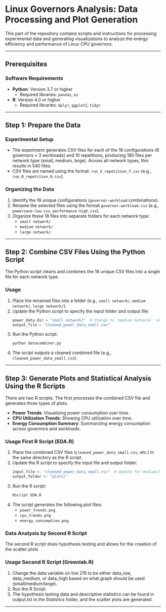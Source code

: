 # Linux Governors Analysis: Data Processing and Plot Generation

This part of the repository contains scripts and instructions for processing experimental data and generating visualizations to analyze the energy efficiency and performance of Linux CPU governors.

---

## Prerequisites

### Software Requirements
- **Python**: Version 3.7 or higher
  - Required libraries: `pandas`, `os`
- **R**: Version 4.0 or higher
  - Required libraries: `dplyr`, `ggplot2`, `tidyr`

---

## Step 1: Prepare the Data

### Experimental Setup
- The experiment generates CSV files for each of the 18 configurations (6 governors × 3 workloads) and 10 repetitions, producing 180 files per network type (small, medium, large). Across all network types, this results in 540 files.
- CSV files are named using the format: `run_X_repetition_Y.csv` (e.g., `run_0_repetition_0.csv`).

### Organizing the Data
1. Identify the 18 unique configurations (`governor-workload` combinations).
2. Rename the selected files using the format `governor-workload.csv` (e.g., `powersave-low.csv`, `performance-high.csv`).
3. Organize these 18 files into separate folders for each network type:
   - `small network/`
   - `medium network/`
   - `large network/`

---

## Step 2: Combine CSV Files Using the Python Script

The Python script cleans and combines the 18 unique CSV files into a single file for each network type.

### Usage
1. Place the renamed files into a folder (e.g., `small network/`, `medium network/`, `large network/`).
2. Update the Python script to specify the input folder and output file:
   ```python
   power_data_dir = "small network/"  # Change to 'medium network/' or 'large network/' for other networks
   output_file = "cleaned_power_data_small.csv"
   ```
3. Run the Python script:
   ```bash
   python datacombiner.py
   ```
4. The script outputs a cleaned combined file (e.g., `cleaned_power_data_small.csv`).

---

## Step 3: Generate Plots and Statistical Analysis Using the R Scripts

There are two R scripts. The first processes the combined CSV file and generates three types of plots:
- **Power Trends**: Visualizing power consumption over time.
- **CPU Utilization Trends**: Showing CPU utilization over time.
- **Energy Consumption Summary**: Summarizing energy consumption across governors and workloads.

### Usage First R Script (EDA.R)
1. Place the combined CSV files (`cleaned_power_data_small.csv`, etc.) in the same directory as the R script.
2. Update the R script to specify the input file and output folder:
   ```r
   input_file <- "cleaned_power_data_small.csv"  # Update for medium/large networks
   output_folder <- "plots/"
   ```
3. Run the R script:
   ```bash
   Rscript EDA.R
   ```
4. The script generates the following plot files:
   - `power_trends.png`
   - `cpu_trends.png`
   - `energy_consumption.png`

### Data Analysis by Second R Script
The second R script does hypothesis testing and allows for the creation of the scatter plots

### Usage Second R Script (Greenlab.R)
1. Change the data variable on line 215 to be either data_low, data_medium, or data_high based on what graph should be used (small/medium/large).
3. Run the R Script.
3. The hypothesis testing data and descriptive statistics can be found in output.txt in the Statistics folder, and the scatter plots are generated.

---
